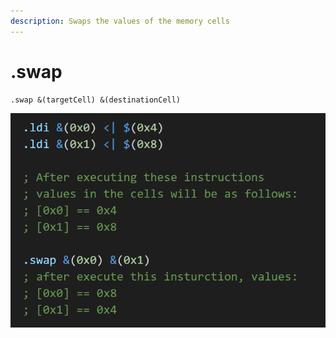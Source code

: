 ```yaml
---
description: Swaps the values of the memory cells
---
```


# .swap

```text
.swap &(targetCell) &(destinationCell)
```

![](../.gitbook/assets/image.png)



